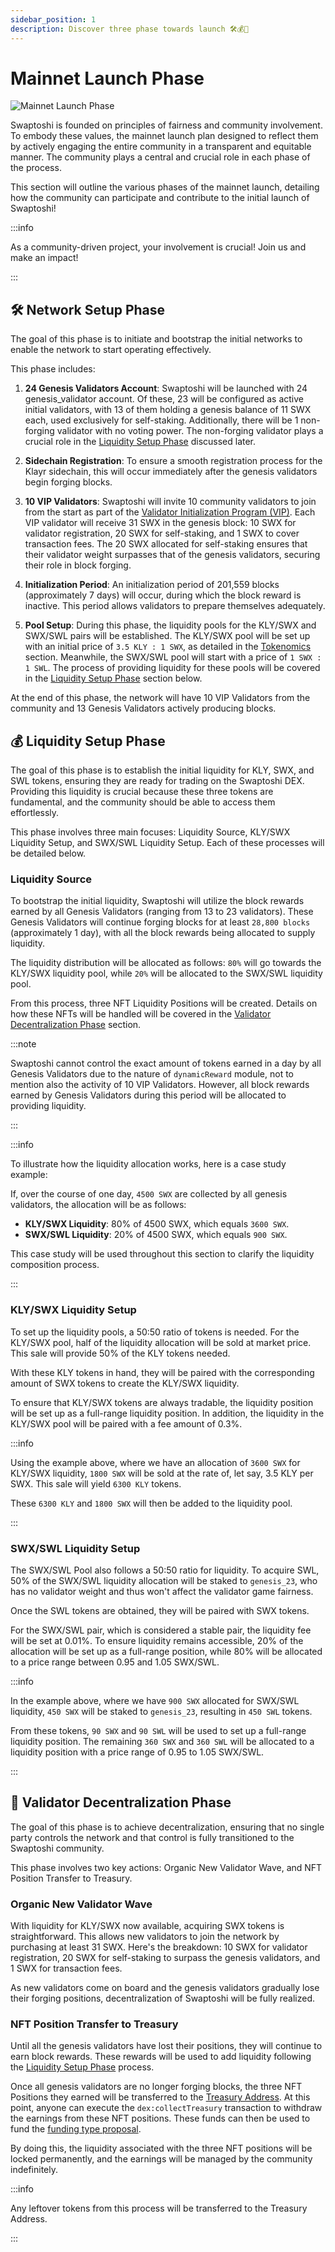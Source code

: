 ```yaml
---
sidebar_position: 1
description: Discover three phase towards launch 🛠️💰🚀
---
```


# Mainnet Launch Phase

![Mainnet Launch Phase](./img/launch-banner.png)

Swaptoshi is founded on principles of fairness and community involvement. To embody these values, the mainnet launch plan designed to reflect them by actively engaging the entire community in a transparent and equitable manner. The community plays a central and crucial role in each phase of the process.

This section will outline the various phases of the mainnet launch, detailing how the community can participate and contribute to the initial launch of Swaptoshi!

:::info

As a community-driven project, your involvement is crucial! Join us and make an impact!

:::

## 🛠️ Network Setup Phase

The goal of this phase is to initiate and bootstrap the initial networks to enable the network to start operating effectively.

This phase includes:

1. **24 Genesis Validators Account**: Swaptoshi will be launched with 24 genesis_validator account. Of these, 23 will be configured as active initial validators, with 13 of them holding a genesis balance of 11 SWX each, used exclusively for self-staking. Additionally, there will be 1 non-forging validator with no voting power. The non-forging validator plays a crucial role in the [Liquidity Setup Phase](#-liquidity-setup-phase) discussed later.

2. **Sidechain Registration**: To ensure a smooth registration process for the Klayr sidechain, this will occur immediately after the genesis validators begin forging blocks.

3. **10 VIP Validators**: Swaptoshi will invite 10 community validators to join from the start as part of the [Validator Initialization Program (VIP)](./vip). Each VIP validator will receive 31 SWX in the genesis block: 10 SWX for validator registration, 20 SWX for self-staking, and 1 SWX to cover transaction fees. The 20 SWX allocated for self-staking ensures that their validator weight surpasses that of the genesis validators, securing their role in block forging.

4. **Initialization Period**: An initialization period of 201,559 blocks (approximately 7 days) will occur, during which the block reward is inactive. This period allows validators to prepare themselves adequately.

5. **Pool Setup**: During this phase, the liquidity pools for the KLY/SWX and SWX/SWL pairs will be established. The KLY/SWX pool will be set up with an initial price of `3.5 KLY : 1 SWX`, as detailed in the [Tokenomics](../introduction/tokenomics#initial-price) section. Meanwhile, the SWX/SWL pool will start with a price of `1 SWX : 1 SWL`. The process of providing liquidity for these pools will be covered in the [Liquidity Setup Phase](#swxswl-liquidity-setup) section below.

At the end of this phase, the network will have 10 VIP Validators from the community and 13 Genesis Validators actively producing blocks.

## 💰 Liquidity Setup Phase

The goal of this phase is to establish the initial liquidity for KLY, SWX, and SWL tokens, ensuring they are ready for trading on the Swaptoshi DEX. Providing this liquidity is crucial because these three tokens are fundamental, and the community should be able to access them effortlessly.

This phase involves three main focuses: Liquidity Source, KLY/SWX Liquidity Setup, and SWX/SWL Liquidity Setup. Each of these processes will be detailed below.

### Liquidity Source

To bootstrap the initial liquidity, Swaptoshi will utilize the block rewards earned by all Genesis Validators (ranging from 13 to 23 validators). These Genesis Validators will continue forging blocks for at least `28,800 blocks` (approximately 1 day), with all the block rewards being allocated to supply liquidity.

The liquidity distribution will be allocated as follows: `80%` will go towards the KLY/SWX liquidity pool, while `20%` will be allocated to the SWX/SWL liquidity pool.

From this process, three NFT Liquidity Positions will be created. Details on how these NFTs will be handled will be covered in the [Validator Decentralization Phase](#-validator-decentralization-phase) section.

:::note

Swaptoshi cannot control the exact amount of tokens earned in a day by all Genesis Validators due to the nature of `dynamicReward` module, not to mention also the activity of 10 VIP Validators. However, all block rewards earned by Genesis Validators during this period will be allocated to providing liquidity.

:::

:::info

To illustrate how the liquidity allocation works, here is a case study example:

If, over the course of one day, `4500 SWX` are collected by all genesis validators, the allocation will be as follows:

- **KLY/SWX Liquidity**: 80% of 4500 SWX, which equals `3600 SWX`.
- **SWX/SWL Liquidity**: 20% of 4500 SWX, which equals `900 SWX`.

This case study will be used throughout this section to clarify the liquidity composition process.

:::

### KLY/SWX Liquidity Setup

To set up the liquidity pools, a 50:50 ratio of tokens is needed. For the KLY/SWX pool, half of the liquidity allocation will be sold at market price. This sale will provide 50% of the KLY tokens needed.

With these KLY tokens in hand, they will be paired with the corresponding amount of SWX tokens to create the KLY/SWX liquidity.

To ensure that KLY/SWX tokens are always tradable, the liquidity position will be set up as a full-range liquidity position. In addition, the liquidity in the KLY/SWX pool will be paired with a fee amount of 0.3%.

:::info

Using the example above, where we have an allocation of `3600 SWX` for KLY/SWX liquidity, `1800 SWX` will be sold at the rate of, let say, 3.5 KLY per SWX. This sale will yield `6300 KLY` tokens.

These `6300 KLY` and `1800 SWX` will then be added to the liquidity pool.

:::

### SWX/SWL Liquidity Setup

The SWX/SWL Pool also follows a 50:50 ratio for liquidity. To acquire SWL, 50% of the SWX/SWL liquidity allocation will be staked to `genesis_23`, who has no validator weight and thus won't affect the validator game fairness.

Once the SWL tokens are obtained, they will be paired with SWX tokens.

For the SWX/SWL pair, which is considered a stable pair, the liquidity fee will be set at 0.01%. To ensure liquidity remains accessible, 20% of the allocation will be set up as a full-range position, while 80% will be allocated to a price range between 0.95 and 1.05 SWX/SWL.

:::info

In the example above, where we have `900 SWX` allocated for SWX/SWL liquidity, `450 SWX` will be staked to `genesis_23`, resulting in `450 SWL` tokens.

From these tokens, `90 SWX` and `90 SWL` will be used to set up a full-range liquidity position. The remaining `360 SWX` and `360 SWL` will be allocated to a liquidity position with a price range of 0.95 to 1.05 SWX/SWL.

:::

## 🚀 Validator Decentralization Phase

The goal of this phase is to achieve decentralization, ensuring that no single party controls the network and that control is fully transitioned to the Swaptoshi community.

This phase involves two key actions: Organic New Validator Wave, and NFT Position Transfer to Treasury.

### Organic New Validator Wave

With liquidity for KLY/SWX now available, acquiring SWX tokens is straightforward. This allows new validators to join the network by purchasing at least 31 SWX. Here's the breakdown: 10 SWX for validator registration, 20 SWX for self-staking to surpass the genesis validators, and 1 SWX for transaction fees.

As new validators come on board and the genesis validators gradually lose their forging positions, decentralization of Swaptoshi will be fully realized.

### NFT Position Transfer to Treasury

Until all the genesis validators have lost their positions, they will continue to earn block rewards. These rewards will be used to add liquidity following the [Liquidity Setup Phase](#-liquidity-setup-phase) process.

Once all genesis validators are no longer forging blocks, the three NFT Positions they earned will be transferred to the [Treasury Address](../introduction/governance#address). At this point, anyone can execute the `dex:collectTreasury` transaction to withdraw the earnings from these NFT positions. These funds can then be used to fund the [funding type proposal](../introduction/governance#funding).

By doing this, the liquidity associated with the three NFT positions will be locked permanently, and the earnings will be managed by the community indefinitely.

:::info

Any leftover tokens from this process will be transferred to the Treasury Address.

:::
